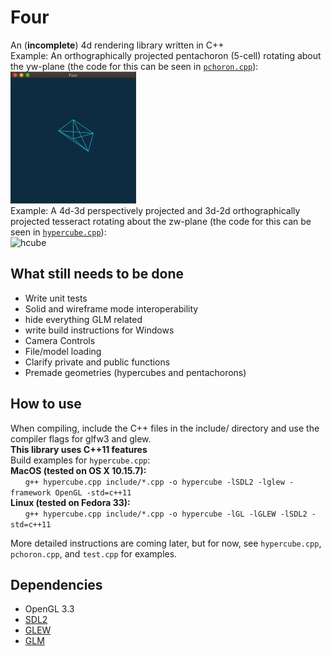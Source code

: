 # Four

An (**incomplete**) 4d rendering library written in C++  
Example: An orthographically projected pentachoron (5-cell) rotating about the yw-plane (the code for this can be seen in [`pchoron.cpp`](https://github.com/ndm767/Four/blob/main/pchoron.cpp)):  
<img src="https://raw.githubusercontent.com/ndm767/Four/main/pchoronYW.gif" alt="pchoron" width="201" height="211">  
Example: A 4d-3d perspectively projected and 3d-2d orthographically projected tesseract rotating about the zw-plane (the code for this can be seen in [`hypercube.cpp`](https://github.com/ndm767/Four/blob/main/hypercube.cpp)):  
<img src="https://raw.githubusercontent.com/ndm767/Four/main/hypercube.gif" alt="hcube" width="200" height="200">  

## What still needs to be done  

- Write unit tests  
- Solid and wireframe mode interoperability
- hide everything GLM related
- write build instructions for Windows
- Camera Controls
- File/model loading
- Clarify private and public functions  
- Premade geometries (hypercubes and pentachorons)

## How to use

When compiling, include the C++ files in the include/ directory and use the compiler flags for glfw3 and glew.  
**This library uses C++11 features**  
Build examples for `hypercube.cpp`:  
**MacOS (tested on OS X 10.15.7):**  
&nbsp;&nbsp;&nbsp;&nbsp;&nbsp;&nbsp;`g++ hypercube.cpp include/*.cpp -o hypercube -lSDL2 -lglew -framework OpenGL -std=c++11`  
**Linux (tested on Fedora 33):**  
&nbsp;&nbsp;&nbsp;&nbsp;&nbsp;&nbsp;`g++ hypercube.cpp include/*.cpp -o hypercube -lGL -lGLEW -lSDL2 -std=c++11`  

More detailed instructions are coming later, but for now, see `hypercube.cpp`, `pchoron.cpp`, and `test.cpp` for examples.

## Dependencies

- OpenGL 3.3
- [SDL2](https://www.libsdl.org/)
- [GLEW](http://glew.sourceforge.net/)
- [GLM](https://github.com/g-truc/glm)
